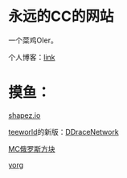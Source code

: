 # 永远的CC的网站

一个菜鸡OIer。

个人博客：[link](https://yydcc-blog.github.io/)

# 摸鱼：

[shapez.io](https://hydro.ac/file/2867/shapeziopc.zip)

[teeworld](https://pan.bdwp.vip/s/E6DhA)的新版：[DDraceNetwork](https://pan.bdwp.vip/s/4kWf3)

[MC俄罗斯方块](https://markcup.lanzout.com/b02iukfyf)

[yorg](https://hydro.ac/file/2867/yorgio.zip)
